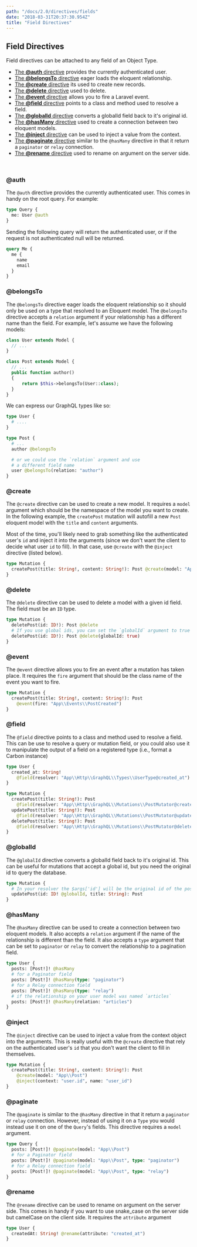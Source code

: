 ```yaml
---
path: "/docs/2.0/directives/fields"
date: "2018-03-31T20:37:30.954Z"
title: "Field Directives"
---
```


## Field Directives

Field directives can be attached to any field of an Object Type.

* [The **@auth** directive](#auth) provides the currently authenticated user.
* [The **@belongsTo** directive](#belongsTo) eager loads the eloquent relationship.
* [The **@create** directive](#create) its used to create new records.
* [The **@delete** directive](#delete) used to delete.
* [The **@event** directive](#event) allows you to fire a Laravel event.
* [The **@field** directive](#field) points to a class and method used to resolve a field.
* [The **@globalId** directive](#globalId) converts a globalId field back to it's original id.
* [The **@hasMany** directive](#hasMany) used to create a connection between two eloquent models.
* [The **@inject** directive](#inject) can be used to inject a value from the context.
* [The **@paginate** directive](#paginate) similar to the `@hasMany` directive in that it return a `paginator` or `relay` connection.
* [The **@rename** directive](#rename) used to rename on argument on the server side.

<br />

<a name="auth" />

### @auth

The `@auth` directive provides the currently authenticated user. This comes in handy on the root query. For example:

```graphql
type Query {
  me: User @auth
}
```

Sending the following query will return the authenticated user, or if the request is not authenticated null will be returned.

```graphql
query Me {
  me {
    name
    email
  }
}
```

<a name="belongsTo" />

### @belongsTo

The `@belongsTo` directive eager loads the eloquent relationship so it should only be used on a type that resolved to an Eloquent model. The `@belongsTo` directive accepts a `relation` argument if your relationship has a different name than the field. For example, let's assume we have the following models:

```php
class User extends Model {
  // ...
}

class Post extends Model {
  // ...
  public function author()
  {
      return $this->belongsTo(User::class);
  }
}
```

We can express our GraphQL types like so:

```graphql
type User {
  # ....
}

type Post {
  # ...
  author @belongsTo

  # or we could use the `relation` argument and use
  # a different field name
  user @belongsTo(relation: "author")
}
```

<a name="create" />

### @create

The `@create` directive can be used to create a new model. It requires a `model` argument which should be the namespace of the model you want to create. In the following example, the `createPost` mutation will autofill a new `Post` eloquent model with the `title` and `content` arguments.

Most of the time, you'll likely need to grab something like the authenticated user's `id` and inject it into the arguments (since we don't want the client to decide what user `id` to fill). In that case, use `@create` with the `@inject` directive (listed below).

```graphql
type Mutation {
  createPost(title: String!, content: String!): Post @create(model: "App\\Post")
}
```

<a name="delete" />

### @delete

The `@delete` directive can be used to delete a model with a given id field. The field must be an `ID` type.

```graphql
type Mutation {
  deletePost(id: ID!): Post @delete
  # If you use global ids, you can set the `globalId` argument to true like so:
  deletePost(id: ID!): Post @delete(globalId: true)
}
```

<a name="event" />

### @event

The `@event` directive allows you to fire an event after a mutation has taken place. It requires the `fire` argument that should be the class name of the event you want to fire.

```graphql
type Mutation {
  createPost(title: String!, content: String!): Post
    @event(fire: "App\\Events\\PostCreated")
}
```

<a name="field" />

### @field

The `@field` directive points to a class and method used to resolve a field. This can be use to resolve a query or mutation field, or you could also use it to manipulate the output of a field on a registered type (i.e., format a Carbon instance)

```graphql
type User {
  created_at: String!
    @field(resolver: "App\\Http\\GraphQL\\Types\\UserType@created_at")
}

type Mutation {
  createPost(title: String!): Post
    @field(resolver: "App\\Http\\GraphQL\\Mutations\\PostMutator@create")
  updatePost(title: String!): Post
    @field(resolver: "App\\Http\\GraphQL\\Mutations\\PostMutator@update")
  deletePost(title: String!): Post
    @field(resolver: "App\\Http\\GraphQL\\Mutations\\PostMutator@delete")
}
```

<a name="globalId" />

### @globalId

The `@globalId` directive converts a globalId field back to it's original id. This can be useful for mutations that accept a global id, but you need the original id to query the database.

```graphql
type Mutation {
  # In your resolver the $args['id'] will be the original id of the post
  updatePost(id: ID! @globalId, title: String): Post
}
```

<a name="hasMany" />

### @hasMany

The `@hasMany` directive can be used to create a connection between two eloquent models. It also accepts a `relation` argument if the name of the relationship is different than the field. It also accepts a `type` argument that can be set to `paginator` or `relay` to convert the relationship to a pagination field.

```graphql
type User {
  posts: [Post!]! @hasMany
  # for a Paginator field
  posts: [Post!]! @hasMany(type: "paginator")
  # for a Relay connection field
  posts: [Post!]! @hasMany(type: "relay")
  # if the relationship on your user model was named `articles`
  posts: [Post!]! @hasMany(relation: "articles")
}
```

<a name="inject" />

### @inject

The `@inject` directive can be used to inject a value from the context object into the arguments. This is really useful with the `@create` directive that rely on the authenticated user's `id` that you don't want the client to fill in themselves.

```graphql
type Mutation {
  createPost(title: String!, content: String!): Post
    @create(model: "App\\Post")
    @inject(context: "user.id", name: "user_id")
}
```

<a name="paginate" />

### @paginate

The `@paginate` is similar to the `@hasMany` directive in that it return a `paginator` or `relay` connection. However, instead of using it on a `Type` you would instead use it on one of the `Query`'s fields. This directive requires a `model` argument.

```graphql
type Query {
  posts: [Post!]! @paginate(model: "App\\Post")
  # for a Paginator field
  posts: [Post!]! @paginate(model: "App\\Post", type: "paginator")
  # for a Relay connection field
  posts: [Post!]! @paginate(model: "App\\Post", type: "relay")
}
```

<a name="rename" />

### @rename

The `@rename` directive can be used to rename on argument on the server side. This comes in handy if you want to use snake_case on the server side but camelCase on the client side. It requires the `attribute` argument

```graphql
type User {
  createdAt: String! @rename(attribute: "created_at")
}
```
